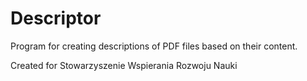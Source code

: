# Descriptor
 Program for creating descriptions of PDF files based on their content.

 Created for Stowarzyszenie Wspierania Rozwoju Nauki
